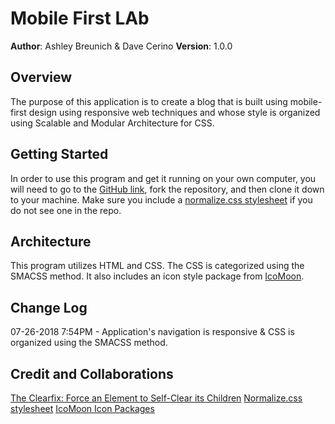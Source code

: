 # Mobile First LAb

**Author**: Ashley Breunich & Dave Cerino
**Version**: 1.0.0

## Overview
The purpose of this application is to create a blog that is built using mobile-first design using responsive web techniques and whose style is organized using Scalable and Modular Architecture for CSS. 

## Getting Started
In order to use this program and get it running on your own computer, you will need to go to the [GitHub link](https://github.com/DaveLestat/01-mobile-first/tree/dave-ashley/dave-ashley), fork the repository, and then clone it down to your machine. Make sure you include a [normalize.css stylesheet](https://github.com/necolas/normalize.css/blob/master/normalize.css) if you do not see one in the repo.

## Architecture
This program utilizes HTML and CSS. The CSS is categorized using the SMACSS method. It also includes an icon style package from [IcoMoon](https://icomoon.io/).

## Change Log
07-26-2018 7:54PM - Application's navigation is responsive & CSS is organized using the SMACSS method.

## Credit and Collaborations
[The Clearfix: Force an Element to Self-Clear its Children](https://css-tricks.com/snippets/css/clear-fix/)
[Normalize.css stylesheet](https://github.com/necolas/normalize.css/blob/master/normalize.css)
[IcoMoon Icon Packages](https://icomoon.io/)